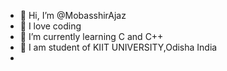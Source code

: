 - 👋 Hi, I’m @MobasshirAjaz
- 👀 I love coding
- 🌱 I’m currently learning C and C++
- 📖 I am student of KIIT UNIVERSITY,Odisha India
- 


